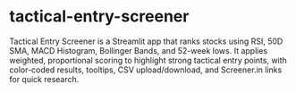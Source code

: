 # tactical-entry-screener
Tactical Entry Screener is a Streamlit app that ranks stocks using RSI, 50D SMA, MACD Histogram, Bollinger Bands, and 52-week lows. It applies weighted, proportional scoring to highlight strong tactical entry points, with color-coded results, tooltips, CSV upload/download, and Screener.in links for quick research.
